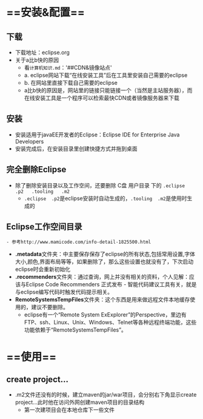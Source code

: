 # **==安装&配置==**
## 下载
- 下载地址：eclipse.org
- 关于a比b快的原因
    - 看`计算机知识.md`：'##CDN&镜像站点'
	- a. eclipse网站下载“在线安装工具”后在工具里安装自己需要的eclipse
	- b. 在网站里直接下载自己需要的eclipse
    - a比b快的原因是，网站里的链接只能链接一个（当然是主站服务器），而在线安装工具是一个程序可以检索最快CDN或者镜像服务器来下载


## 安装
- 安装适用于javaEE开发者的Eclipse：Eclipse IDE for Enterprise Java Developers
- 安装完成后，在安装目录里创建快捷方式并拖到桌面


## 完全删除Eclipse
- 除了删除安装目录以及工作空间，还要删除 C盘 用户目录 下的   `.eclipse   .p2   .tooling   .m2`
    - `.eclipse  .p2`是eclipse安装时自动生成的，`.tooling  .m2`是使用时生成的


## Eclipse工作空间目录
    - 参考http://www.mamicode.com/info-detail-1825500.html
- **.metadata**文件夹：中主要保存保存了eclipse的所有状态,包括常用设置,字体大小,颜色,界面布局等等，如果删除了，那么这些设置也就没有了，下次启动eclipse时会重新初始化
- **.recommenders**文件夹：通过查询，网上并没有相关的资料，个人见解：应该与Eclipse Code Recommenders 正式发布 - 智能代码建议工具有关，就是与eclipse编写代码时触发代码提示相关。
- **RemoteSystemsTempFiles**文件夹：这个东西是用来做远程文件本地缓存使用的，建议不要删除。
    - eclipse有一个“Remote System ExExplorer”的Perspective，里边有FTP、ssh、Linux、Unix、Windows、Telnet等各种远程终端功能，这些功能依赖于“RemoteSystemsTempFiles”。


# **==使用==**
## create project...
- .m2文件还没有的时候，建立maven的jar/war项目，会分别右下角显示create project...此时他在访问外网创建maven项目的目录结构
    - 第一次建项目会在本地仓库下一些文件




